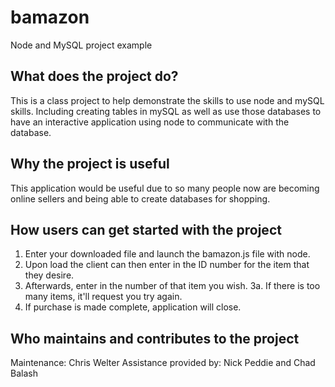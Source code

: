 # bamazon
Node and MySQL project example
## What does the project do?
This is a class project to help demonstrate the skills to use node and mySQL skills.  Including creating tables in mySQL as well as use those databases to have an interactive application using node to communicate with the database.

## Why the project is useful
This application would be useful due to so many people now are becoming online sellers and being able to create databases for shopping.
## How users can get started with the project
1. Enter your downloaded file and launch the bamazon.js file with node.
2.  Upon load the client can then enter in the ID number for the item that they desire.
3.  Afterwards, enter in the number of that item you wish.
3a.  If there is too many items, it'll request you try again.
4.  If purchase is made complete, application will close.

## Who maintains and contributes to the project
Maintenance: Chris Welter
Assistance provided by: Nick Peddie and Chad Balash
